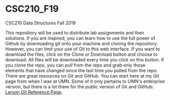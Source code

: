 # CSC210_F19
CSC210 Data Structures Fall 2019

This repository will be used to distribute lab assignments and their solutions. If you are inspired, you can learn how to use the full power of Github by downloading git onto your machine and cloning the repository. However, you can limit your use of Git to this web interface. If you want to download the files, click on the Clone or Download button and choose to download. All files will be downloaded every time you click on this button. If you clone the repo, you can _pull_ from the repo and grab only those elements that have changed since the last time you pulled from the repo. There are great resources on Git and GitHub. You can start here at my Git page from when I was at UMN. Some of it only pertains to UMN's enterprise version, but there is a lot there for the public version of Git and GitHub: <a href="https://www-users.cs.umn.edu/~lars1050/repo-website-resources/website/examples/csresources/git.html" target="_blank">Larson Git Reference Page</a>.


